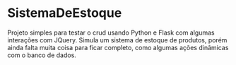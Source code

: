 # SistemaDeEstoque
Projeto simples para testar o crud usando Python e Flask com algumas interações com JQuery. Simula um sistema de estoque de produtos, porém ainda falta muita coisa para ficar completo, como algumas ações dinâmicas com o banco de dados.
